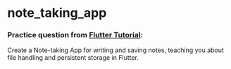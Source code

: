 # note_taking_app

### Practice question from [Flutter Tutorial](https://flutter-tutorial.net/create-full-apps/questions-for-practice-6/):
Create a Note-taking App for writing and saving notes, teaching you about file handling and persistent storage in Flutter.
